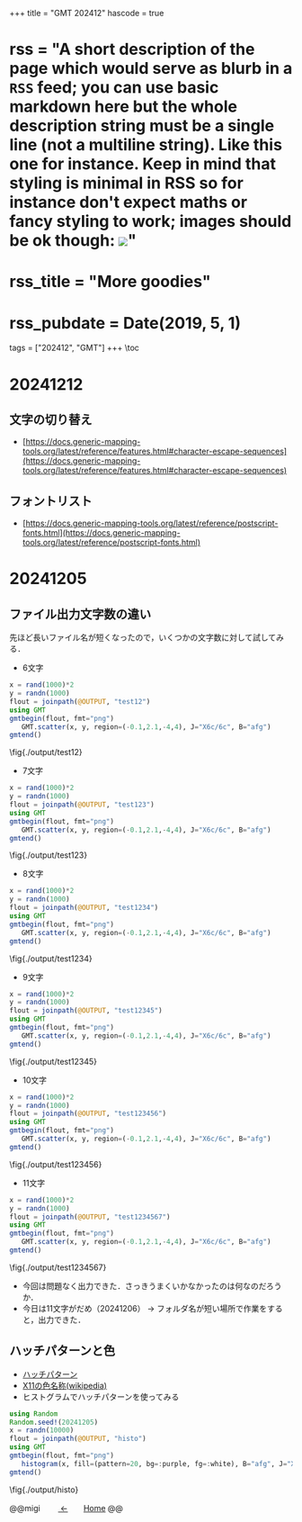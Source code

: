 +++
title = "GMT 202412"
hascode = true
# rss = "A short description of the page which would serve as **blurb** in a `RSS` feed; you can use basic markdown here but the whole description string must be a single line (not a multiline string). Like this one for instance. Keep in mind that styling is minimal in RSS so for instance don't expect maths or fancy styling to work; images should be ok though: ![](https://upload.wikimedia.org/wikipedia/en/b/b0/Rick_and_Morty_characters.jpg)"
# rss_title = "More goodies"
# rss_pubdate = Date(2019, 5, 1)

tags = ["202412", "GMT"]
+++
\toc

# 20241212

## 文字の切り替え
  * [https://docs.generic-mapping-tools.org/latest/reference/features.html#character-escape-sequences](https://docs.generic-mapping-tools.org/latest/reference/features.html#character-escape-sequences)

## フォントリスト
* [https://docs.generic-mapping-tools.org/latest/reference/postscript-fonts.html](https://docs.generic-mapping-tools.org/latest/reference/postscript-fonts.html)

# 20241205

## ファイル出力文字数の違い
先ほど長いファイル名が短くなったので，いくつかの文字数に対して試してみる．
* 6文字
```julia:./GMT6c.jl
x = rand(1000)*2
y = randn(1000)
flout = joinpath(@OUTPUT, "test12")
using GMT
gmtbegin(flout, fmt="png")
   GMT.scatter(x, y, region=(-0.1,2.1,-4,4), J="X6c/6c", B="afg")
gmtend()
```
\fig{./output/test12}

* 7文字
```julia:./GMT7c.jl
x = rand(1000)*2
y = randn(1000)
flout = joinpath(@OUTPUT, "test123")
using GMT
gmtbegin(flout, fmt="png")
   GMT.scatter(x, y, region=(-0.1,2.1,-4,4), J="X6c/6c", B="afg")
gmtend()
```
\fig{./output/test123}

* 8文字
```julia:./GMT8c.jl
x = rand(1000)*2
y = randn(1000)
flout = joinpath(@OUTPUT, "test1234")
using GMT
gmtbegin(flout, fmt="png")
   GMT.scatter(x, y, region=(-0.1,2.1,-4,4), J="X6c/6c", B="afg")
gmtend()
```
\fig{./output/test1234}

* 9文字
```julia:./GMT9c.jl
x = rand(1000)*2
y = randn(1000)
flout = joinpath(@OUTPUT, "test12345")
using GMT
gmtbegin(flout, fmt="png")
   GMT.scatter(x, y, region=(-0.1,2.1,-4,4), J="X6c/6c", B="afg")
gmtend()
```
\fig{./output/test12345}

* 10文字
```julia:./GMT10c.jl
x = rand(1000)*2
y = randn(1000)
flout = joinpath(@OUTPUT, "test123456")
using GMT
gmtbegin(flout, fmt="png")
   GMT.scatter(x, y, region=(-0.1,2.1,-4,4), J="X6c/6c", B="afg")
gmtend()
```
\fig{./output/test123456}

* 11文字
```julia:./GMT11c.jl
x = rand(1000)*2
y = randn(1000)
flout = joinpath(@OUTPUT, "test1234567")
using GMT
gmtbegin(flout, fmt="png")
   GMT.scatter(x, y, region=(-0.1,2.1,-4,4), J="X6c/6c", B="afg")
gmtend()
```
\fig{./output/test1234567}

* 今回は問題なく出力できた．さっきうまくいかなかったのは何なのだろうか．
* 今日は11文字がだめ（20241206） → フォルダ名が短い場所で作業をすると，出力できた．

## ハッチパターンと色
* [ハッチパターン](https://docs.generic-mapping-tools.org/latest/reference/predefined-patterns.html)
* [X11の色名称(wikipedia)](https://ja.wikipedia.org/wiki/X11の色名称)
* ヒストグラムでハッチパターンを使ってみる

```julia:./GMT2.jl
using Random
Random.seed!(20241205)
x = randn(10000)
flout = joinpath(@OUTPUT, "histo")
using GMT
gmtbegin(flout, fmt="png")
   histogram(x, fill=(pattern=20, bg=:purple, fg=:white), B="afg", J="X5c/5c")
gmtend()
```
\fig{./output/histo}

@@migi
　　[<gmt202411> ←](/gmt2411/)　　[Home](/)
@@